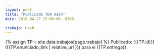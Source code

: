 ```yaml
---
layout: post
title: "Publicado TDA Hash"
date: 2018-04-27 15:00:00 -0300

trabajo: Hash
---
```

{% assign TP = site.data.trabajos[page.trabajo] %}
Publicado: [{{TP.id}}]({{TP.enunciado_link | relative_url }}) para el {{TP.entrega}}.

